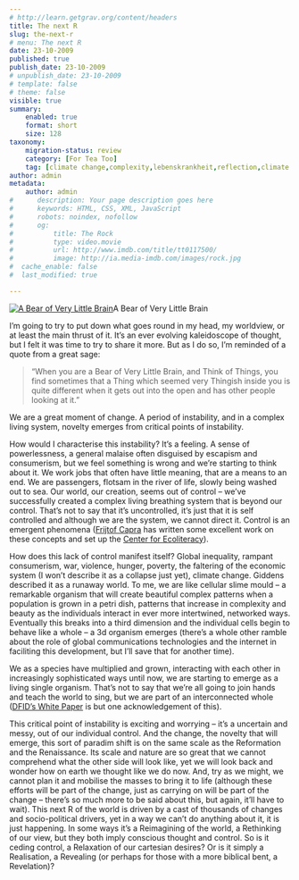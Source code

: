 ```yaml
---
# http://learn.getgrav.org/content/headers
title: The next R
slug: the-next-r
# menu: The next R
date: 23-10-2009
published: true
publish_date: 23-10-2009
# unpublish_date: 23-10-2009
# template: false
# theme: false
visible: true
summary:
    enabled: true
    format: short
    size: 128
taxonomy:
    migration-status: review
    category: [For Tea Too]
    tag: [climate change,complexity,lebenskrankheit,reflection,climate change,complexity,lebenskrankheit,reflection]
author: admin
metadata:
    author: admin
#      description: Your page description goes here
#      keywords: HTML, CSS, XML, JavaScript
#      robots: noindex, nofollow
#      og:
#          title: The Rock
#          type: video.movie
#          url: http://www.imdb.com/title/tt0117500/
#          image: http://ia.media-imdb.com/images/rock.jpg
#  cache_enable: false
#  last_modified: true

---
```


[![A Bear of Very Little Brain](http://upload.wikimedia.org/wikipedia/en/6/64/Pooh_Shepard_1926.png "Winnie the Pooh")](http://en.wikipedia.org/wiki/File:Pooh_Shepard_1926.png)A Bear of Very Little Brain



I’m going to try to put down what goes round in my head, my worldview, or at least the main thrust of it. It’s an ever evolving kaleidoscope of thought, but I felt it was time to try to share it more. But as I do so, I’m reminded of a quote from a great sage:

> “When you are a Bear of Very Little Brain, and Think of Things, you find sometimes that a Thing which seemed very Thingish inside you is quite different when it gets out into the open and has other people looking at it.”

We are a great moment of change. A period of instability, and in a complex living system, novelty emerges from critical points of instability.

How would I characterise this instability? It’s a feeling. A sense of powerlessness, a general malaise often disguised by escapism and consumerism, but we feel something is wrong and we’re starting to think about it. We work jobs that often have little meaning, that are a means to an end. We are passengers, flotsam in the river of life, slowly being washed out to sea. Our world, our creation, seems out of control – we’ve successfully created a complex living breathing system that is beyond our control. That’s not to say that it’s uncontrolled, it’s just that it is self controlled and although we are the system, we cannot direct it. Control is an emergent phenomena ([Frijtof Capra](http://www.fritjofcapra.net/) has written some excellent work on these concepts and set up the [Center for Ecoliteracy](http://www.ecoliteracy.org/)).

How does this lack of control manifest itself? Global inequality, rampant consumerism, war, violence, hunger, poverty, the faltering of the economic system (I won’t describe it as a collapse just yet), climate change. Giddens described it as a runaway world. To me, we are like cellular slime mould – a remarkable organism that will create beautiful complex patterns when a population is grown in a petri dish, patterns that increase in complexity and beauty as the individuals interact in ever more intertwined, networked ways. Eventually this breaks into a third dimension and the individual cells begin to behave like a whole – a 3d organism emerges (there’s a whole other ramble about the role of global communications technologies and the internet in faciliting this development, but I’ll save that for another time).

We as a species have multiplied and grown, interacting with each other in increasingly sophisticated ways until now, we are starting to emerge as a living single organism. That’s not to say that we’re all going to join hands and teach the world to sing, but we are part of an interconnected whole ([DFID’s White Paper](http://www.dfid.gov.uk/About-DFID/Quick-guide-to-DFID/How-we-do-it/Building-our-common-future/) is but one acknowledgement of this).

This critical point of instability is exciting and worrying – it’s a uncertain and messy, out of our individual control. And the change, the novelty that will emerge, this sort of paradim shift is on the same scale as the Reformation and the Renaissance. Its scale and nature are so great that we cannot comprehend what the other side will look like, yet we will look back and wonder how on earth we thought like we do now. And, try as we might, we cannot plan it and mobilise the masses to bring it to life (although these efforts will be part of the change, just as carrying on will be part of the change – there’s so much more to be said about this, but again, it’ll have to wait). This next R of the world is driven by a cast of thousands of changes and socio-political drivers, yet in a way we can’t do anything about it, it is just happening. In some ways it’s a Reimagining of the world, a Rethinking of our view, but they both imply conscious thought and control. So is it ceding control, a Relaxation of our cartesian desires? Or is it simply a Realisation, a Revealing (or perhaps for those with a more biblical bent, a Revelation)?